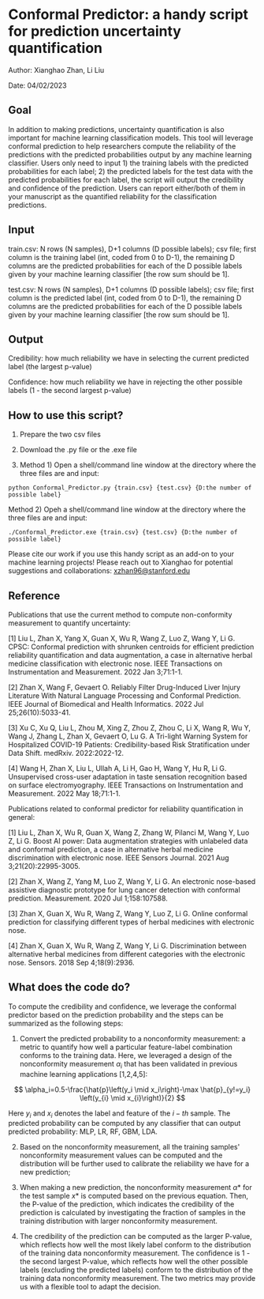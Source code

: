 

# Conformal Predictor: a handy script for prediction uncertainty quantification

Author: Xianghao Zhan, Li Liu

Date: 04/02/2023

## Goal
In addition to making predictions, uncertainty quantification is also important for machine learning classification models. This tool will leverage conformal prediction to help researchers compute the reliability of the predictions with the predicted probabilities output by any machine learning classifier. Users only need to input 1) the training labels with the predicted probabilities for each label; 2) the predicted labels for the test data with the predicted probabilities for each label, the script will output the credibility and confidence of the prediction. Users can report either/both of them in your manuscript as the quantified reliability for the classification predictions.

## Input
train.csv: N rows (N samples), D+1 columns (D possible labels); csv file;  first column is the training label (int, coded from 0 to D-1), the remaining D columns are the predicted probabilities for each of the D possible labels given by your machine learning classifier [the row sum should be 1].

test.csv: N rows (N samples), D+1 columns (D possible labels); csv file;  first column is the predicted label (int, coded from 0 to D-1), the remaining D columns are the predicted probabilities for each of the D possible labels given by your machine learning classifier [the row sum should be 1].

## Output
Credibility: how much reliability we have in selecting the current predicted label (the largest p-value)

Confidence: how much reliability we have in rejecting the other possible labels (1 - the second largest p-value)

## How to use this script?
1. Prepare the two csv files

2. Download the .py file or the .exe file

3. Method 1) Open a shell/command line window at the directory where the three files are and input: 

`
python Conformal_Predictor.py {train.csv} {test.csv} {D:the number of possible label}
`

   Method 2) Opeh a shell/command line window at the directory where the three files are and input: 
   
   `
   ./Conformal_Predictor.exe {train.csv} {test.csv} {D:the number of possible label}
   `

Please cite our work if you use this handy script as an add-on to your machine learning projects! Please reach out to Xianghao for potential suggestions and collaborations: xzhan96@stanford.edu

## Reference
Publications that use the current method to compute non-conformity measurement to quantify uncertainty:

[1] Liu L, Zhan X, Yang X, Guan X, Wu R, Wang Z, Luo Z, Wang Y, Li G. CPSC: Conformal prediction with shrunken centroids for efficient prediction reliability quantification and data augmentation, a case in alternative herbal medicine classification with electronic nose. IEEE Transactions on Instrumentation and Measurement. 2022 Jan 3;71:1-1.

[2] Zhan X, Wang F, Gevaert O. Reliably Filter Drug-Induced Liver Injury Literature With Natural Language Processing and Conformal Prediction. IEEE Journal of Biomedical and Health Informatics. 2022 Jul 25;26(10):5033-41.

[3] Xu C, Xu Q, Liu L, Zhou M, Xing Z, Zhou Z, Zhou C, Li X, Wang R, Wu Y, Wang J, Zhang L, Zhan X, Gevaert O, Lu G. A Tri-light Warning System for Hospitalized COVID-19 Patients: Credibility-based Risk Stratification under Data Shift. medRxiv. 2022:2022-12.

[4] Wang H, Zhan X, Liu L, Ullah A, Li H, Gao H, Wang Y, Hu R, Li G. Unsupervised cross-user adaptation in taste sensation recognition based on surface electromyography. IEEE Transactions on Instrumentation and Measurement. 2022 May 18;71:1-1.

Publications related to conformal predictor for reliability quantification in general:

[1] Liu L, Zhan X, Wu R, Guan X, Wang Z, Zhang W, Pilanci M, Wang Y, Luo Z, Li G. Boost AI power: Data augmentation strategies with unlabeled data and conformal prediction, a case in alternative herbal medicine discrimination with electronic nose. IEEE Sensors Journal. 2021 Aug 3;21(20):22995-3005.

[2] Zhan X, Wang Z, Yang M, Luo Z, Wang Y, Li G. An electronic nose-based assistive diagnostic prototype for lung cancer detection with conformal prediction. Measurement. 2020 Jul 1;158:107588.

[3] Zhan X, Guan X, Wu R, Wang Z, Wang Y, Luo Z, Li G. Online conformal prediction for classifying different types of herbal medicines with electronic nose.

[4] Zhan X, Guan X, Wu R, Wang Z, Wang Y, Li G. Discrimination between alternative herbal medicines from different categories with the electronic nose. Sensors. 2018 Sep 4;18(9):2936.

## What does the code do?
To compute the credibility and confidence, we leverage the conformal predictor based on the prediction probability and the steps can be summarized as the following steps:

1) Convert the predicted probability to a nonconformity measurement: a metric to quantify how well a particular feature-label combination conforms to the training data. Here, we leveraged a design of the nonconformity measurement $\alpha_i$ that has been validated in previous machine learning applications [1,2,4,5]:

$$
\alpha_i=0.5-\frac{\hat{p}\left(y_i \mid x_i\right)-\max \hat{p}_{y!=y_i} \left(y_{i} \mid x_{i}\right)}{2}
$$

Here $y_i$ and $x_i$ denotes the label and feature of the $i-th$ sample. The predicted probability can be computed by any classifier that can output predicted probability: MLP, LR, RF, GBM, LDA.

2) Based on the nonconformity measurement, all the training samples' nonconformity measurement values can be computed and the distribution will be further used to calibrate the reliability we have for a new prediction;

3) When making a new prediction, the nonconformity measurement $\alpha*$ for the test sample $x*$ is computed based on the previous equation. Then, the P-value of the prediction, which indicates the credibility of the prediction is calculated by investigating the fraction of samples in the training distribution with larger nonconformity measurement.

4) The credibility of the prediction can be computed as the larger P-value, which reflects how well the most likely label conform to the distribution of the training data nonconformity measurement. The confidence is 1 - the second largest P-value, which reflects how well the other possible labels (excluding the predicted labels) conform to the distribution of the training data nonconformity measurement. The two metrics may provide us with a flexible tool to adapt the decision.

